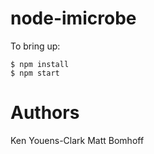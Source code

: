 # node-imicrobe

To bring up:

    $ npm install
    $ npm start

# Authors

Ken Youens-Clark
Matt Bomhoff
